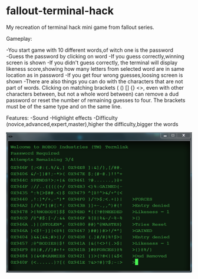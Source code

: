 # fallout-terminal-hack
My recreation of terminal hack mini game from fallout series.

Gameplay:

  -You start game with 10 different words,of witch one is the password </br>
  -Guess the password by clicking on word
  -If you guess correctly,winning screen is shown
  -If you didn't guess correctly, the terminal will display likeness score,showing how many letters from selected word are in same
    location as in password
  -If you get four wrong guesses,loosing screen is shown
  -There are also things you can do with the characters that are not part of words. 
    Clicking on matching brackets ( () [] {} <>, even with other characters between, but not a whole word between) 
    can remove a dud password or reset the number of remaining guesses to four. 
    The brackets must be of the same type and on the same line.

Features:
  -Sound
  -Highlight effects
  -Difficulty (novice,advanced,expert,master),higher the difficulty,bigger the words
  
![Alt text](https://github.com/ljubodrag91/fallout-terminal-hack/blob/master/Terminal.PNG)
